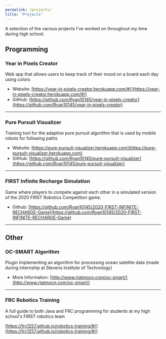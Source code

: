 ```yaml
---
permalink: /projects/
title: "Projects"
---
```


A selection of the various projects I've worked on throughout my time during high school.

## Programming

### Year in Pixels Creator

Web app that allows users to keep track of their mood on a board each day using colors

- Website: [https://year-in-pixels-creator.herokuapp.com/#/](https://year-in-pixels-creator.herokuapp.com/#/)
- GitHub: [https://github.com/Ryan10145/year-in-pixels-creator](https://github.com/Ryan10145/year-in-pixels-creator)

---

### Pure Pursuit Visualizer

Training tool for the adaptive pure pursuit algorithm that is used by mobile robots for following paths

- Website: [https://pure-pursuit-visualizer.herokuapp.com](https://pure-pursuit-visualizer.herokuapp.com)
- GitHub: [https://github.com/Ryan10145/pure-pursuit-visualizer](https://github.com/Ryan10145/pure-pursuit-visualizer)

---

### FIRST Infinite Recharge Simulation

Game where players to compete against each other in a simulated version of the 2020 FIRST Robotics Competition game.

- Github: [https://github.com/Ryan10145/2020-FIRST-INFINITE-RECHARGE-Game](https://github.com/Ryan10145/2020-FIRST-INFINITE-RECHARGE-Game)

---

## Other

### OC-SMART Algorithm

Plugin implementing an algorithm for processing ocean satellite data (made during internship at Stevens Institute of Technology)

- More Information: [http://www.rtatmocn.com/oc-smart/](http://www.rtatmocn.com/oc-smart/)

---

### FRC Robotics Training

A full guide to both Java and FRC programming for students at my high school's FIRST robotics team

[https://frc1257.github.io/robotics-training/#/](https://frc1257.github.io/robotics-training/#/)
